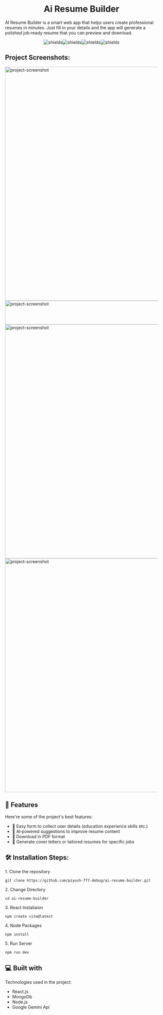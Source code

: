 <h1 align="center" id="title">Ai Resume Builder</h1>

<p id="description">AI Resume Builder is a smart web app that helps users create professional resumes in minutes. Just fill in your details and the app will generate a polished job‑ready resume that you can preview and download.</p>

<p align="center"><img src="![React](https://img.shields.io/badge/React-20232A?logo=react&amp;logoColor=61DA" alt="shields"><img src="[![Node.js](https://img.shields.io/badge/Node.js-339933?logo=node.js&amp;logoDB" alt="shields"><img src="[![MongoDB](https://img.shields.io/badge/MongoDB-47A248?logo=mongodbnAI" alt="shields"><img src=" [![OpenAI](https://img.shields.io/badge/OpenAI-412991?logo=openai&amp;logoColor=ffffff " alt="shields"></p>

<h2>Project Screenshots:</h2>

<img src="https://drive.google.com/uc?export=view&amp;id=1GFZEooe6pGsj-2F7NtpIuW-rnIkjIUDl" alt="project-screenshot" width="1366" height="768/">

<img src="https://drive.google.com/uc?export=view&amp;id=1GFZEooe6pGsj-2F7NtpIuW-rnIkjIUDl" alt="project-screenshot" width="1366" height="78/">

<img src="https://drive.google.com/uc?export=view&amp;id=13U-PC94ELJomp58IMpWn98t0YEiM2PVA" alt="project-screenshot" width="1366" height="768/">

<img src="https://drive.google.com/uc?export=view&amp;id=1iZvM0u2JWBJnunBPhFDHDUEtFKEGpT_1" alt="project-screenshot" width="1366" height="768/">

  
  
<h2>🧐 Features</h2>

Here're some of the project's best features:

*   🔹 Easy form to collect user details (education experience skills etc.)
*   🔹 AI‑powered suggestions to improve resume content
*   🔹 Download in PDF format
*   🔹 Generate cover letters or tailored resumes for specific jobs

<h2>🛠️ Installation Steps:</h2>

<p>1. Clone the repository</p>

```
git clone https://github.com/piyush-777-debug/ai-resume-builder.git
```

<p>2. Change Directory</p>

```
cd ai-resume-builder
```

<p>3. React Installaion</p>

```
npm create vite@latest
```

<p>4. Node Packages</p>

```
npm install
```

<p>5. Run Server</p>

```
npm run dev
```

  
  
<h2>💻 Built with</h2>

Technologies used in the project:

*   React.js
*   MongoDb
*   Node.js
*   Google Gemini Api